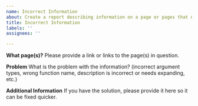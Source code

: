 ```yaml
---
name: Incorrect Information
about: Create a report describing information on a page or pages that needs fixing.
title: Incorrect Information
labels: ''
assignees: ''

---
```


**What page(s)?**
Please provide a link or links to the page(s) in question.

**Problem**
What is the problem with the information? (incorrect argument types, wrong function name, description is incorrect or needs expanding, etc.)

**Additional Information**
If you have the solution, please provide it here so it can be fixed quicker.
